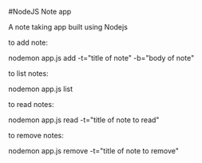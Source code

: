 #NodeJS Note app

A note taking app built using Nodejs

to add note:

nodemon app.js add -t="title of note" -b="body of note"

to list notes:

nodemon app.js list

to read notes:

nodemon app.js read -t="title of note to read"

to remove notes:

nodemon app.js remove -t="title of note to remove"